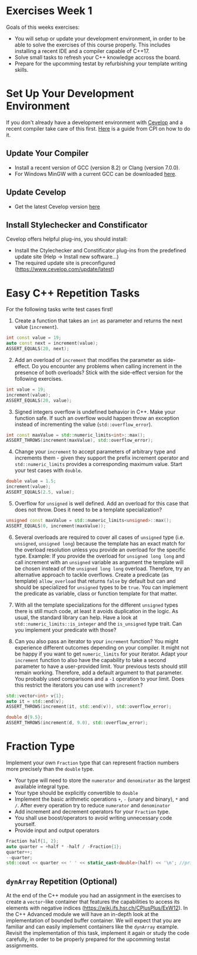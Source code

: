 # Exercises Week 1
Goals of this weeks exercises:
* You will setup or update your development environment, in order to be able to solve the exercises of this course properly. This includes installing a recent IDE and a compiler capable of C++17.
* Solve small tasks to refresh your C++ knowledge accross the board.
* Prepare for the upcomming testat by refurbishing your template writing skills.



# Set Up Your Development Environment
 If you don't already have a development environment with [Cevelop](https://www.cevelop.com) and a recent compiler take care of this first. [Here](https://wiki.ifs.hsr.ch/CPlusPlus/ExW1) is a guide from CPl on how to do it.

## Update Your Compiler
* Install a recent version of GCC (version 8.2) or Clang (version 7.0.0).
* For Windows MinGW with a current GCC can be downloaded [here](https://nuwen.net/mingw.html).


## Update Cevelop
* Get the latest Cevelop version [here](https://www.cevelop.com)


## Install Stylechecker and Constificator
Cevelop offers helpful plug-ins, you should install:
* Install the Ctylechecker and Constificator plug-ins from the predefined update site (Help -> Install new software...)
* The required update site is preconfigured (https://www.cevelop.com/update/latest)



# Easy C++ Repetition Tasks
For the following tasks write test cases first!

1. Create a function that takes an `int` as parameter and returns the next value (`increment`).
``` cpp
int const value = 19;
auto const next = increment(value);
ASSERT_EQUALS(20, next);
```

2. Add an overload of `increment` that modifies the parameter as side-effect. Do you encounter any problems when calling increment in the presence of both overloads? Stick with the side-effect version for the following exercises.

``` cpp
int value = 19;
increment(value);
ASSERT_EQUALS(20, value);
```

3. Signed integers overflow is undefined behavior in C++. Make your function safe. If such an overflow would happen throw an exception instead of incrementing the value (`std::overflow_error`).
 
``` cpp
int const maxValue = std::numeric_limits<int>::max();
ASSERT_THROWS(increment(maxValue), std::overflow_error);
```

4. Change your `increment` to accept parameters of arbitrary type and increments them - given they support the prefix increment operator and `std::numeric_limits` provides a corresponding maximum value. Start your test cases with `double`.
 
``` cpp
double value = 1.5;
increment(value);
ASSERT_EQUALS(2.5, value);
```

5. Overflow for `unsigned` is well defined. Add an overload for this case that does not throw. Does it need to be a template specialization?

``` cpp
unsigned const maxValue = std::numeric_limits<unsigned>::max();
ASSERT_EQUALS(0, increment(maxValue));
```

6. Several overloads are required to cover all cases of `unsigned` type (i.e. `unsigned`, `unsigned long`) because the template has an exact match for the overload resolution unless you provide an overload for the specific type. Example: If you provide the overload for `unsigned long long` and call increment with an `unsigned` variable as argument the template will be chosen instead of the `unsigned long long` overload. Therefore, try an alternative approach to tackle overflows. Create a predicate (as template) `allow_overload` that returns `false` by default but can and should be specialized for `unsigned` types to be `true`. You can implement the predicate as variable, class or function template for that matter.

7. With all the template specializations for the different `unsigned` types there is still much code, at least it avoids duplication in the logic. As usual, the standard library can help. Have a look at `std::numeric_limits::is_integer` and the `is_unsigned` type trait. Can you implement your predicate with those?

8. Can you also pass an iterator to your `increment` function? You might experience different outcomes depending on your compiler. It might not be happy if you want to get `numeric_limits` for your iterator. Adapt your `increment` function to also have the capability to take a second parameter to have a user-provided limit. Your previous tests should still remain working. Therefore, add a default argument to that parameter. You probably used comparisons and a `-1` operation to your limit. Does this restrict the iterators you can use with `increment`?

``` cpp
std::vector<int> v{1};
auto it = std::end(v);
ASSERT_THROWS(increment(it, std::end(v)), std::overflow_error);

double d{9.5};
ASSERT_THROWS(increment(d, 9.0), std::overflow_error);
```



# Fraction Type

Implement your own `Fraction` type that can represent fraction numbers more precisely than the `double` type.

* Your type will need to store the `numerator` and `denominator` as the largest available integral type.
* Your type should be explicitly convertible to `double`
* Implement the basic arithmetic operations `+`, `-` (unary and binary), `*` and `/`. After every operation try to reduce `numerator` and `denominator`
* Add increment and decrement operators for your `Fraction` type.
* You shall use boost/operators to avoid writing unnecessary code yourself.
* Provide input and output operators 

``` cpp
Fraction half{1, 2};
auto quarter = +half * -half / -Fraction{1};
quarter++;
--quarter;
std::cout << quarter << ' ' << static_cast<double>(half) << '\n'; //prints 1/4 0.5
```



## `dynArray` Repetition (Optional)
At the end of the C++ module you had an assignment in the exercises to create a `vector`-like container that features the capabilities to access its elements with negative indices (https://wiki.ifs.hsr.ch/CPlusPlus/ExW12). In the C++ Advanced module we will have an in-depth look at the implementation of bounded buffer container. We will expect that you are familiar and can easily implement containers like the `dynArray` example. Revisit the implementation of this task, implement it again or study the code carefully, in order to be properly prepared for the upcomming testat assignments. 